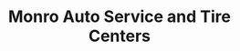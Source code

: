 ---
title: "Monro Auto Service and Tire Centers"
url: /rochester/monro-auto-service-and-tire-centers/
shop: Autowerkstatt
---